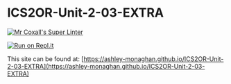 # ICS2OR-Unit-2-03-EXTRA

[![Mr Coxall's Super Linter](https://github.com/ashley-monaghan/ICS2OR-Unit-2-03-EXTRA/workflows/Mr%20Coxall's%20Super%20Linter/badge.svg)](https://github.com/ashley-monaghan/ICS2OR-Unit-2-03-EXTRA/actions/)

[![Run on Repl.it](https://repl.it/badge/github/ashley-monaghan/<ICS2OR-Unit-2-03-EXTRA>)](https://repl.it/github/ashley-monaghan/ICS2OR-Unit-2-03-EXTRA)

This site can be found at: [https://ashley-monaghan.github.io/ICS2OR-Unit-2-03-EXTRA](https://ashley-monaghan.github.io/ICS2OR-Unit-2-03-EXTRA)
